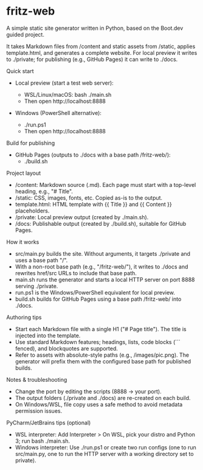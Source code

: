 # fritz-web

A simple static site generator written in Python, based on the Boot.dev guided project.

It takes Markdown files from /content and static assets from /static, applies template.html, and generates a complete website. For local preview it writes to ./private; for publishing (e.g., GitHub Pages) it can write to ./docs.

Quick start

- Local preview (start a test web server):
  - WSL/Linux/macOS: bash ./main.sh
  - Then open http://localhost:8888

- Windows (PowerShell alternative):
  - ./run.ps1
  - Then open http://localhost:8888

Build for publishing

- GitHub Pages (outputs to ./docs with a base path /fritz-web/):
  - ./build.sh

Project layout

- /content: Markdown source (.md). Each page must start with a top-level heading, e.g., "# Title".
- /static: CSS, images, fonts, etc. Copied as-is to the output.
- template.html: HTML template with {{ Title }} and {{ Content }} placeholders.
- /private: Local preview output (created by ./main.sh).
- /docs: Publishable output (created by ./build.sh), suitable for GitHub Pages.

How it works

- src/main.py builds the site. Without arguments, it targets ./private and uses a base path "/".
- With a non-root base path (e.g., "/fritz-web/"), it writes to ./docs and rewrites href/src URLs to include that base path.
- main.sh runs the generator and starts a local HTTP server on port 8888 serving ./private.
- run.ps1 is the Windows/PowerShell equivalent for local preview.
- build.sh builds for GitHub Pages using a base path /fritz-web/ into ./docs.

Authoring tips

- Start each Markdown file with a single H1 ("# Page title"). The title is injected into the template.
- Use standard Markdown features; headings, lists, code blocks (``` fenced), and blockquotes are supported.
- Refer to assets with absolute-style paths (e.g., /images/pic.png). The generator will prefix them with the configured base path for published builds.

Notes & troubleshooting

- Change the port by editing the scripts (8888 → your port).
- The output folders (./private and ./docs) are re-created on each build.
- On Windows/WSL, file copy uses a safe method to avoid metadata permission issues.

PyCharm/JetBrains tips (optional)

- WSL interpreter: Add Interpreter > On WSL, pick your distro and Python 3; run bash ./main.sh.
- Windows interpreter: Use ./run.ps1 or create two run configs (one to run src/main.py, one to run the HTTP server with a working directory set to private).
